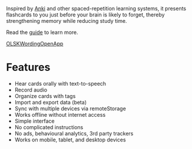 Inspired by [Anki](KOM_VITRINE_ANKI_URL) and other spaced-repetition learning systems, it presents flashcards to you just before your brain is likely to forget, thereby strengthening memory while reducing study time.

Read the [guide](KOMVitrineTokenGuideURL) to learn more.

<a class="KOMVitrineContentAppButton OLSKCommonButton OLSKCommonButtonPrimary" href="KOMVitrineTokenReviewURL">OLSKWordingOpenApp</a>

# Features
- Hear cards orally with text-to-speech
- Record audio
- Organize cards with tags
- Import and export data (beta)
- Sync with multiple devices via remoteStorage
- Works offline without internet access
- Simple interface
- No complicated instructions
- No ads, behavioural analytics, 3rd party trackers
- Works on mobile, tablet, and desktop devices
